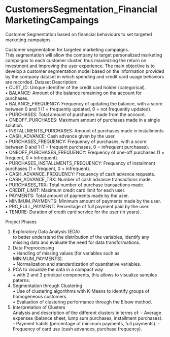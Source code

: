 # CustomersSegmentation_FinancialMarketingCampaings
Customer Segmentation based on financial behaviours to set targeted marketing campaigns

Customer segmentation for targeted marketing campaigns.  
This segmentation will allow the company to target personalized marketing campaigns to each customer cluster, thus maximizing the return on investment and improving the user experience.
The main objective is to develop a customer segmentation model based on the information provided by the company dataset in which spending and credit card usage behaviors are recorded.
Dataset Description:  
• CUST_ID: Unique identifier of the credit card holder (categorical).  
• BALANCE: Amount of the balance remaining on the account for purchases.  
• BALANCE_FREQUENCY: Frequency of updating the balance, with a score between 0 and 1 (1 = frequently updated, 0 = not frequently updated).  
• PURCHASES: Total amount of purchases made from the account.  
• ONEOFF_PURCHASES: Maximum amount of purchases made in a single solution.  
• INSTALLMENTS_PURCHASES: Amount of purchases made in installments.  
• CASH_ADVANCE: Cash advance given by the user.  
• PURCHASES_FREQUENCY: Frequency of purchases, with a score between 0 and 1 (1 = frequent purchases, 0 = infrequent purchases).  
• ONEOFF_PURCHASES_FREQUENCY: Frequency of one-off purchases (1 = frequent, 0 = infrequent).  
• PURCHASES_INSTALLMENTS_FREQUENCY: Frequency of installment purchases (1 = frequent, 0 = infrequent).  
• CASH_ADVANCE_FREQUENCY: Frequency of cash advance requests.  
• CASH_ADVANCE_TRX: Number of cash advance transactions made.  
• PURCHASES_TRX: Total number of purchase transactions made.  
• CREDIT_LIMIT: Maximum credit card limit for each user.  
• PAYMENTS: Total amount of payments made by the user.  
• MINIMUM_PAYMENTS: Minimum amount of payments made by the user.  
• PRC_FULL_PAYMENT: Percentage of full payment paid by the user.  
• TENURE: Duration of credit card service for the user (in years).  

Project Phases
1. Exploratory Data Analysis (EDA)  
to better understand the distribution of the variables, identify any missing data and evaluate the need for data transformations.  
2. Data Preprocessing  
• Handling of missing values ​​(for variables such as MINIMUM_PAYMENTS).  
• Normalization and standardization of quantitative variables.  
3. PCA to visualize the data in a compact way  
• with 2 and 3 principal components, this allows to visualize samples paterns.  
4. Segmentation through Clustering  
• Use of clustering algorithms with K-Means to identify groups of homogeneous customers.  
• Evaluation of clustering performance through the Elbow method.  
5. Interpretation of Clusters  
Analysis and description of the different clusters in terms of: - Average expenses (balance sheet, lump sum purchases, installment purchases). - Payment habits (percentage of minimum payments, full payments). - Frequency of card use (cash advances, purchase frequency).  
